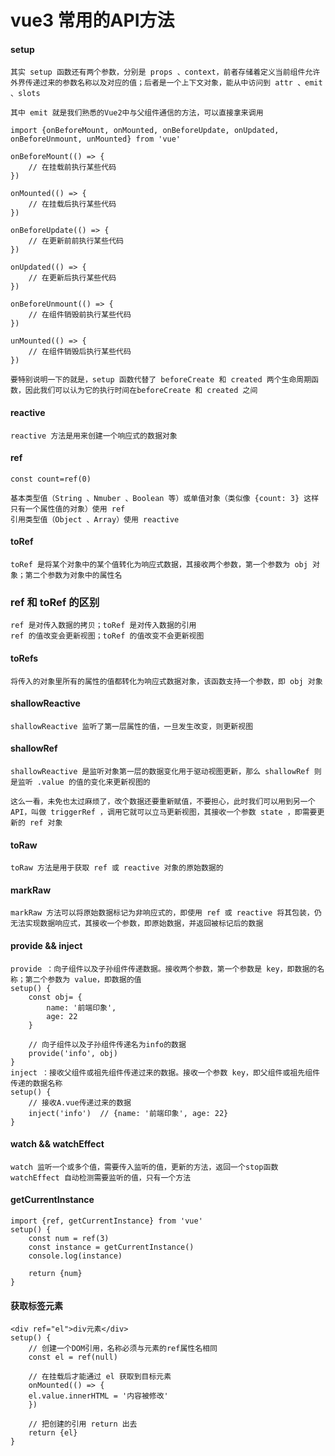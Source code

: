 # vue3 常用的API方法
#### setup
```
其实 setup 函数还有两个参数，分别是 props 、context，前者存储着定义当前组件允许外界传递过来的参数名称以及对应的值；后者是一个上下文对象，能从中访问到 attr 、emit 、slots

其中 emit 就是我们熟悉的Vue2中与父组件通信的方法，可以直接拿来调用

import {onBeforeMount, onMounted, onBeforeUpdate, onUpdated, onBeforeUnmount, unMounted} from 'vue'

onBeforeMount(() => {
    // 在挂载前执行某些代码
})

onMounted(() => {
    // 在挂载后执行某些代码
})

onBeforeUpdate(() => {
    // 在更新前前执行某些代码
})

onUpdated(() => {
    // 在更新后执行某些代码
})

onBeforeUnmount(() => {
    // 在组件销毁前执行某些代码
})

unMounted(() => {
    // 在组件销毁后执行某些代码
})

要特别说明一下的就是，setup 函数代替了 beforeCreate 和 created 两个生命周期函数，因此我们可以认为它的执行时间在beforeCreate 和 created 之间
```


#### reactive
`reactive 方法是用来创建一个响应式的数据对象`

#### ref
`const count=ref(0)`

```
基本类型值（String 、Nmuber 、Boolean 等）或单值对象（类似像 {count: 3} 这样只有一个属性值的对象）使用 ref
引用类型值（Object 、Array）使用 reactive
```

#### toRef
```
toRef 是将某个对象中的某个值转化为响应式数据，其接收两个参数，第一个参数为 obj 对象；第二个参数为对象中的属性名
```

### ref 和 toRef 的区别
```
ref 是对传入数据的拷贝；toRef 是对传入数据的引用
ref 的值改变会更新视图；toRef 的值改变不会更新视图
```

#### toRefs
```
将传入的对象里所有的属性的值都转化为响应式数据对象，该函数支持一个参数，即 obj 对象
```

#### shallowReactive
```
shallowReactive 监听了第一层属性的值，一旦发生改变，则更新视图
```

#### shallowRef
```
shallowReactive 是监听对象第一层的数据变化用于驱动视图更新，那么 shallowRef 则是监听 .value 的值的变化来更新视图的

这么一看，未免也太过麻烦了，改个数据还要重新赋值，不要担心，此时我们可以用到另一个API，叫做 triggerRef ，调用它就可以立马更新视图，其接收一个参数 state ，即需要更新的 ref 对象
```

#### toRaw
```
toRaw 方法是用于获取 ref 或 reactive 对象的原始数据的
```

#### markRaw
```
markRaw 方法可以将原始数据标记为非响应式的，即使用 ref 或 reactive 将其包装，仍无法实现数据响应式，其接收一个参数，即原始数据，并返回被标记后的数据
``` 

#### provide && inject
```
provide ：向子组件以及子孙组件传递数据。接收两个参数，第一个参数是 key，即数据的名称；第二个参数为 value，即数据的值
setup() {
    const obj= {
        name: '前端印象',
        age: 22
    }

    // 向子组件以及子孙组件传递名为info的数据
    provide('info', obj)
}
inject ：接收父组件或祖先组件传递过来的数据。接收一个参数 key，即父组件或祖先组件传递的数据名称
setup() {   
    // 接收A.vue传递过来的数据
    inject('info')  // {name: '前端印象', age: 22}
}
```

#### watch && watchEffect
```
watch 监听一个或多个值，需要传入监听的值，更新的方法，返回一个stop函数
watchEffect 自动检测需要监听的值，只有一个方法
```

#### getCurrentInstance
```
import {ref, getCurrentInstance} from 'vue'
setup() {   
    const num = ref(3)
    const instance = getCurrentInstance()
    console.log(instance)

    return {num}
}
```

#### 获取标签元素
```
<div ref="el">div元素</div>
setup() {
    // 创建一个DOM引用，名称必须与元素的ref属性名相同
    const el = ref(null)

    // 在挂载后才能通过 el 获取到目标元素
    onMounted(() => {
    el.value.innerHTML = '内容被修改'
    })

    // 把创建的引用 return 出去
    return {el}
}
```
